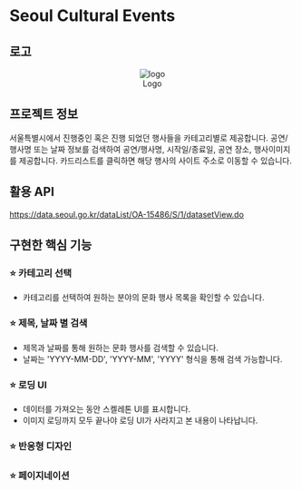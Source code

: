 # Seoul Cultural Events

## **로고**

<center> <image src="./img/logo.svg" alt='logo'><div>Logo</div> </center>

## 프로젝트 정보

서울특별시에서 진행중인 혹은 진행 되었던 행사들을 카테고리별로 제공합니다. 공연/행사명 또는 날짜 정보를 검색하여 공연/행사명, 시작일/종료일, 공연 장소, 행사이미지를 제공합니다. 카드리스트를 클릭하면 해당 행사의 사이트 주소로 이동할 수 있습니다.

## 활용 API

https://data.seoul.go.kr/dataList/OA-15486/S/1/datasetView.do

## 구현한 핵심 기능

### ⭐ 카테고리 선택

- 카테고리를 선택하여 원하는 분야의 문화 행사 목록을 확인할 수 있습니다.

### ⭐ 제목, 날짜 별 검색

- 제목과 날짜를 통해 원하는 문화 행사를 검색할 수 있습니다.
- 날짜는 'YYYY-MM-DD', 'YYYY-MM', 'YYYY' 형식을 통해 검색 가능합니다.

### ⭐ 로딩 UI

- 데이터를 가져오는 동안 스켈레톤 UI를 표시합니다.
- 이미지 로딩까지 모두 끝나야 로딩 UI가 사라지고 본 내용이 나타납니다.

### ⭐ 반응형 디자인

### ⭐ 페이지네이션

